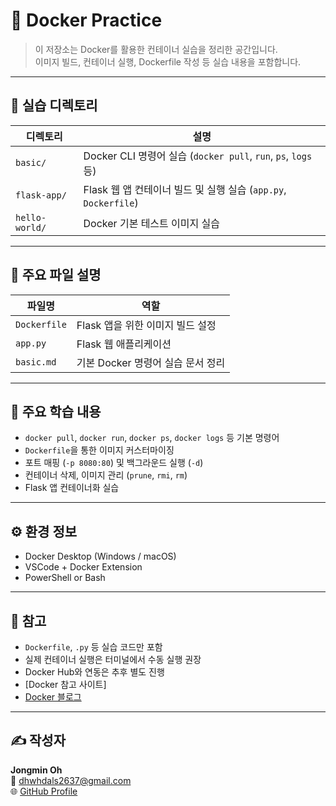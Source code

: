 # 🐳 Docker Practice

> 이 저장소는 Docker를 활용한 컨테이너 실습을 정리한 공간입니다.  
> 이미지 빌드, 컨테이너 실행, Dockerfile 작성 등 실습 내용을 포함합니다.

---

## 📁 실습 디렉토리

| 디렉토리 | 설명 |
|----------|------|
| `basic/` | Docker CLI 명령어 실습 (`docker pull`, `run`, `ps`, `logs` 등) |
| `flask-app/` | Flask 웹 앱 컨테이너 빌드 및 실행 실습 (`app.py`, `Dockerfile`) |
| `hello-world/` | Docker 기본 테스트 이미지 실습 |

---

## 📄 주요 파일 설명

| 파일명 | 역할 |
|--------|------|
| `Dockerfile` | Flask 앱을 위한 이미지 빌드 설정 |
| `app.py` | Flask 웹 애플리케이션 |
| `basic.md` | 기본 Docker 명령어 실습 문서 정리 |

---

## 🧪 주요 학습 내용

- `docker pull`, `docker run`, `docker ps`, `docker logs` 등 기본 명령어
- `Dockerfile`을 통한 이미지 커스터마이징
- 포트 매핑 (`-p 8080:80`) 및 백그라운드 실행 (`-d`)
- 컨테이너 삭제, 이미지 관리 (`prune`, `rmi`, `rm`)
- Flask 앱 컨테이너화 실습

---

## ⚙️ 환경 정보

- Docker Desktop (Windows / macOS)
- VSCode + Docker Extension
- PowerShell or Bash

---

## 📌 참고

- `Dockerfile`, `.py` 등 실습 코드만 포함
- 실제 컨테이너 실행은 터미널에서 수동 실행 권장
- Docker Hub와 연동은 추후 별도 진행
- [Docker 참고 사이트]
- [Docker 블로그](https://brotherdan.tistory.com/category/%EC%86%8C%ED%94%84%ED%8A%B8%EC%9B%A8%EC%96%B4%20%EA%B0%9C%EB%B0%9C/Docker)

---

## ✍️ 작성자

**Jongmin Oh**  
📧 dhwhdals2637@gmail.com  
🌐 [GitHub Profile](https://github.com/Oh-jongmin)
